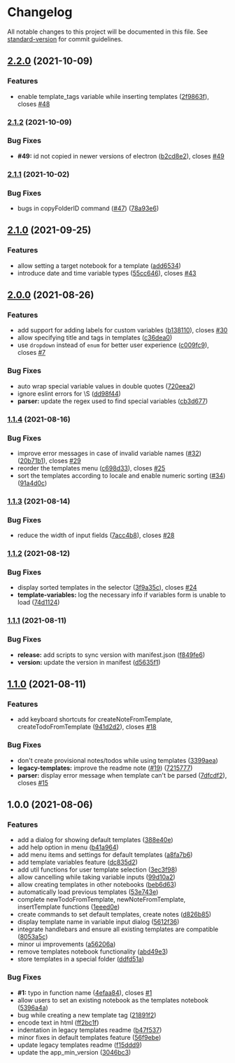 # Changelog

All notable changes to this project will be documented in this file. See [standard-version](https://github.com/conventional-changelog/standard-version) for commit guidelines.

## [2.2.0](https://github.com/joplin/plugin-templates/compare/v2.1.2...v2.2.0) (2021-10-09)


### Features

* enable template_tags variable while inserting templates ([2f9863f](https://github.com/joplin/plugin-templates/commit/2f9863f72e540747372111da98f2cf5b828e167e)), closes [#48](https://github.com/joplin/plugin-templates/issues/48)

### [2.1.2](https://github.com/joplin/plugin-templates/compare/v2.1.1...v2.1.2) (2021-10-09)


### Bug Fixes

* **#49:** id not copied in newer versions of electron ([b2cd8e2](https://github.com/joplin/plugin-templates/commit/b2cd8e2ff23c7e5dd087a938efa4d13d160e7838)), closes [#49](https://github.com/joplin/plugin-templates/issues/49)

### [2.1.1](https://github.com/joplin/plugin-templates/compare/v2.1.0...v2.1.1) (2021-10-02)


### Bug Fixes

* bugs in copyFolderID command ([#47](https://github.com/joplin/plugin-templates/issues/47)) ([78a93e6](https://github.com/joplin/plugin-templates/commit/78a93e68c9398763ebbf61a903bd6bea40231669))

## [2.1.0](https://github.com/joplin/plugin-templates/compare/v2.0.0...v2.1.0) (2021-09-25)


### Features

* allow setting a target notebook for a template ([add6534](https://github.com/joplin/plugin-templates/commit/add65341a3fda5220a7fa0a4ce0c4359800dea48))
* introduce date and time variable types ([55cc646](https://github.com/joplin/plugin-templates/commit/55cc646ab0ec369ae029b8b77395d4c3da5483a2)), closes [#43](https://github.com/joplin/plugin-templates/issues/43)

## [2.0.0](https://github.com/joplin/plugin-templates/compare/v1.1.4...v2.0.0) (2021-08-26)


### Features

* add support for adding labels for custom variables ([b138110](https://github.com/joplin/plugin-templates/commit/b1381101c708b34756b0460bacee8e0bda7024ab)), closes [#30](https://github.com/joplin/plugin-templates/issues/30)
* allow specifying title and tags in templates ([c36dea0](https://github.com/joplin/plugin-templates/commit/c36dea071cb1a4b2e20b79f5114a8b9d10e4bbc1))
* use `dropdown` instead of `enum` for better user experience ([c009fc9](https://github.com/joplin/plugin-templates/commit/c009fc955703f757c4e9544eece61553af16a433)), closes [#7](https://github.com/joplin/plugin-templates/issues/7)


### Bug Fixes

* auto wrap special variable values in double quotes ([720eea2](https://github.com/joplin/plugin-templates/commit/720eea2fbcdb58921558e9f496e5c0304414ccf4))
* ignore eslint errors for \S ([dd98f44](https://github.com/joplin/plugin-templates/commit/dd98f44ded164f17d166d1442e7447c15e33b849))
* **parser:** update the regex used to find special variables ([cb3d677](https://github.com/joplin/plugin-templates/commit/cb3d67738fd5cf3a4bf58f1c3a8d75d5dfccb2d0))

### [1.1.4](https://github.com/joplin/plugin-templates/compare/v1.1.3...v1.1.4) (2021-08-16)


### Bug Fixes

* improve error messages in case of invalid variable names ([#32](https://github.com/joplin/plugin-templates/issues/32)) ([20b71b1](https://github.com/joplin/plugin-templates/commit/20b71b190b45a733c6af8d9b0f15f84ede572cb6)), closes [#29](https://github.com/joplin/plugin-templates/issues/29)
* reorder the templates menu ([c698d33](https://github.com/joplin/plugin-templates/commit/c698d33487fbdc5c1ef0d525566c650484fa326c)), closes [#25](https://github.com/joplin/plugin-templates/issues/25)
* sort the templates according to locale and enable numeric sorting ([#34](https://github.com/joplin/plugin-templates/issues/34)) ([91a4d0c](https://github.com/joplin/plugin-templates/commit/91a4d0cad5a27357f442d8f7ced54c541e914729))

### [1.1.3](https://github.com/joplin/plugin-templates/compare/v1.1.2...v1.1.3) (2021-08-14)


### Bug Fixes

* reduce the width of input fields ([7acc4b8](https://github.com/joplin/plugin-templates/commit/7acc4b857b4a707747d1fbd7fd01142615608828)), closes [#28](https://github.com/joplin/plugin-templates/issues/28)

### [1.1.2](https://github.com/joplin/plugin-templates/compare/v1.1.1...v1.1.2) (2021-08-12)


### Bug Fixes

* display sorted templates in the selector ([3f9a35c](https://github.com/joplin/plugin-templates/commit/3f9a35c7ef6eb3420c6aa0012604947b8c08ab09)), closes [#24](https://github.com/joplin/plugin-templates/issues/24)
* **template-variables:** log the necessary info if variables form is unable to load ([74d1124](https://github.com/joplin/plugin-templates/commit/74d1124e0f865f41acefe6657ab2155b4a41c63c))

### [1.1.1](https://github.com/joplin/plugin-templates/compare/v1.1.0...v1.1.1) (2021-08-11)


### Bug Fixes

* **release:** add scripts to sync version with manifest.json ([f849fe6](https://github.com/joplin/plugin-templates/commit/f849fe680a5e785b2d9dadee4939de511cef0574))
* **version:** update the version in manifest ([d5635f1](https://github.com/joplin/plugin-templates/commit/d5635f1c627c8d65800f35883b1e27c7e4b2847a))

## [1.1.0](https://github.com/joplin/plugin-templates/compare/v1.0.0...v1.1.0) (2021-08-11)


### Features

* add keyboard shortcuts for createNoteFromTemplate, createTodoFromTemplate ([941d2d2](https://github.com/joplin/plugin-templates/commit/941d2d239e462597cc20b12ca2374038463320b9)), closes [#18](https://github.com/joplin/plugin-templates/issues/18)


### Bug Fixes

* don't create provisional notes/todos while using templates ([3399aea](https://github.com/joplin/plugin-templates/commit/3399aead0ec33998997c373703d80e29282d579c))
* **legacy-templates:** improve the readme note ([#19](https://github.com/joplin/plugin-templates/issues/19)) ([7215777](https://github.com/joplin/plugin-templates/commit/7215777607f40845716cf8d4c94f3cdd3920c4ca))
* **parser:** display error message when template can't be parsed ([7dfcdf2](https://github.com/joplin/plugin-templates/commit/7dfcdf2d6fc4847f0aad45639361566f882e492c)), closes [#15](https://github.com/joplin/plugin-templates/issues/15)

## 1.0.0 (2021-08-06)


### Features

* add a dialog for showing default templates ([388e40e](https://github.com/joplin/plugin-templates/commit/388e40e40c81efe6e719da3b0e560a473e5e5c2a))
* add help option in menu ([b41a964](https://github.com/joplin/plugin-templates/commit/b41a9640f00b9124d25a2afdfa89bd178c764673))
* add menu items and settings for default templates ([a8fa7b6](https://github.com/joplin/plugin-templates/commit/a8fa7b6e2f266c73bac6f0c417dc4098e1011bb2))
* add template variables feature ([dc835d2](https://github.com/joplin/plugin-templates/commit/dc835d2e76fbb597048b046c0612fc5cee52bad7))
* add util functions for user template selection ([3ec3f98](https://github.com/joplin/plugin-templates/commit/3ec3f983d6a336464fd00e72303587e7288bcbdf))
* allow cancelling while taking variable inputs ([99d10a2](https://github.com/joplin/plugin-templates/commit/99d10a202c5f477b1188696955b0b9344a9e8a29))
* allow creating templates in other notebooks ([beb6d63](https://github.com/joplin/plugin-templates/commit/beb6d639c80c7afb1cbbd3e1f6fef8ef7a78028e))
* automatically load previous templates ([53e743e](https://github.com/joplin/plugin-templates/commit/53e743e5b1825ae2c7c15fad07d1e396d683b6c9))
* complete newTodoFromTemplate, newNoteFromTemplate, insertTemplate functions ([1eeed0e](https://github.com/joplin/plugin-templates/commit/1eeed0e69beba172b85a190499c7e0246bdbc2be))
* create commands to set default templates, create notes ([d826b85](https://github.com/joplin/plugin-templates/commit/d826b858adc75c234316f9c86d394601db1150d6))
* display template name in variable input dialog ([5612f36](https://github.com/joplin/plugin-templates/commit/5612f3650de78ae0986d550bc35b58e39c287f40))
* integrate handlebars and ensure all existing templates are compatible ([8053a5c](https://github.com/joplin/plugin-templates/commit/8053a5cf555f1aabc4de52611e2d813bce44f153))
* minor ui improvements ([a56206a](https://github.com/joplin/plugin-templates/commit/a56206a86bcc00dddc4e64900df34285cbe8e628))
* remove templates notebook functionality ([abd49e3](https://github.com/joplin/plugin-templates/commit/abd49e36631e32b22007e9ecf253a60f27e6d76c))
* store templates in a special folder ([ddfd51a](https://github.com/joplin/plugin-templates/commit/ddfd51a404c0ff6ad0ca9d189a4de960cab46ced))


### Bug Fixes

* **#1:** typo in function name ([4efaa84](https://github.com/joplin/plugin-templates/commit/4efaa84e0d7adc7dbd1a7a7eab2c3ea3fe638246)), closes [#1](https://github.com/joplin/plugin-templates/issues/1)
* allow users to set an existing notebook as the templates notebook ([5396a4a](https://github.com/joplin/plugin-templates/commit/5396a4a4ab6962d46caab5e9fd0ab8193f5bf2ea))
* bug while creating a new template tag ([21891f2](https://github.com/joplin/plugin-templates/commit/21891f2b181d10090b6f2f8e40de5f36c3f9c1bc))
* encode text in html ([ff2bc1f](https://github.com/joplin/plugin-templates/commit/ff2bc1fbfb2e47eb46a0e380802c4d31a97150b9))
* indentation in legacy templates readme ([b47f537](https://github.com/joplin/plugin-templates/commit/b47f5375b0135ecfc6fdfd6695e1734f5960e612))
* minor fixes in default templates feature ([56f9ebe](https://github.com/joplin/plugin-templates/commit/56f9ebe887e29cd77c27648b81e666ac3e4fe27d))
* update legacy templates readme ([f15ddd9](https://github.com/joplin/plugin-templates/commit/f15ddd995539170eaade59277cf94afdeed2f2e1))
* update the app_min_version ([3046bc3](https://github.com/joplin/plugin-templates/commit/3046bc3062801ee2f3e56e972e9cf2725ffb58ea))
